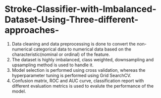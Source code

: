 # Stroke-Classifier-with-Imbalanced-Dataset-Using-Three-different-approaches-

1. Data cleaning and data preprocessing is done to convert the non-numerical categorical data to numerical data based on the characteristic(nominal or ordinal) of the feature.
2. The dataset is highly imbalanced, class weighted, downsampling and upsampling method is used to handle it.
3. Model selection is performed using cross validation, whereas the hyperparameter tuning is performed using Grid SearchCV.
4. Confusion matrix, ROC and AUC curve, classification report with different evaluation metrics is used to evalute the performance of the model.
